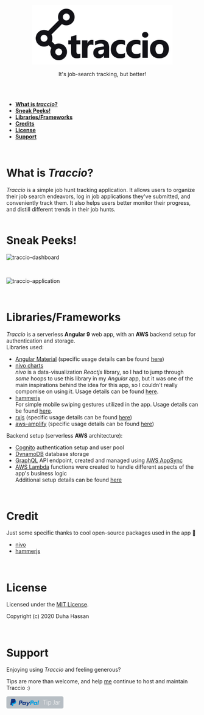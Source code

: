<p align="center"><a href="https://traccio.app" style="display: block; text-align: center;" alt="traccio logo"><img width="350px" style="background: white; padding: 10px;" src="./src/assets/logo_light@2x.png"/></a></p>

<p align="center">It's job-search tracking, but better!</p><br><br>

- **[What is *traccio*?](#what-is-traccio)**<br>
- **[Sneak Peeks!](#sneak-peeks)**<br>
- **[Libraries/Frameworks](#librariesframeworks)**<br>
- **[Credits](#credit)**<br>
- **[License](#license)**<br>
- **[Support](#support)**<br>
<br>

What is *Traccio*?
===

*Traccio* is a simple job hunt tracking application. It allows users to organize their job search endeavors, log in job applications they've submitted, and conveniently track them. It also helps users better monitor their progress, and distill different trends in their job hunts.
<br>
<br>

Sneak Peeks!
===
![traccio-dashboard](https://user-images.githubusercontent.com/30023950/93153624-ada29d00-f6cf-11ea-9950-9e3a6a3264bc.gif)

<br>

![traccio-application](https://user-images.githubusercontent.com/30023950/93153630-b1362400-f6cf-11ea-924c-a20a2d6cad04.gif)

<br>

Libraries/Frameworks
===
*Traccio* is a serverless **Angular 9** web app, with an **AWS** backend setup for authentication and storage.<br>
Libraries used:
- [Angular Material](https://material.angular.io/) (specific usage details can be found [here](https://github.com/Duha-H/Traccio/wiki/Libraries-Used#angular-material))
- [nivo charts](https://nivo.rocks/) <br>
  *nivo* is a data-visualization *Reactjs* library, so I had to jump through *some* hoops to use this library in my *Angular* app, but it was one of the main inspirations behind the idea for this app, so I couldn't really compomise on using it. Usage details can be found [here](https://github.com/Duha-H/Traccio/wiki/Libraries-Used#nivo).
- [hammerjs](https://hammerjs.github.io/) <br>
  For simple mobile swiping gestures utilized in the app. Usage details can be found [here](https://github.com/Duha-H/Traccio/wiki/Libraries-Used#hammerjs).
- [rxjs](https://rxjs.dev/guide/overview) (specific usage details can be found [here](https://github.com/Duha-H/Traccio/wiki/Libraries-Used#rxjs))
- [aws-amplify](https://aws-amplify.github.io/) (specific usage details can be found [here](https://github.com/Duha-H/Traccio/wiki/Libraries-Used#amplify-framework))<br>

Backend setup (serverless **AWS** architecture):
- [Cognito](https://aws.amazon.com/cognito/) authentication setup and user pool
- [DynamoDB](https://aws.amazon.com/dynamodb/) database storage
- [GraphQL](https://aws.amazon.com/dynamodb/) API endpoint, created and managed using [AWS AppSync](https://aws.amazon.com/lambda/)<br>
- [AWS Lambda](https://aws.amazon.com/lambda/) functions were created to handle different aspects of the app's business logic<br>
Additional setup details can be found [here](https://github.com/Duha-H/Traccio/wiki/Libraries-Used#back-end)

<br>

Credit
===
Just some specific thanks to cool open-source packages used in the app :star2:
- [nivo](https://nivo.rocks/)
- [hammerjs](https://hammerjs.github.io/)

<br>

License
===
Licensed under the [MIT License](https://github.com/Duha-H/Traccio/blob/master/LICENSE.md).

Copyright (c) 2020 Duha Hassan

<br>

Support
===
Enjoying using *Traccio* and feeling generous?

Tips are more than welcome, and help [me](https://github.com/Duha-H) continue to host and maintain Traccio :)

<a href="https://paypal.me/traccioapp"><img src="./src/assets/tip_button.png" width="150px"></a>
